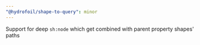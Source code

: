 ```yaml
---
"@hydrofoil/shape-to-query": minor
---
```


Support for deep `sh:node` which get combined with parent property shapes' paths
